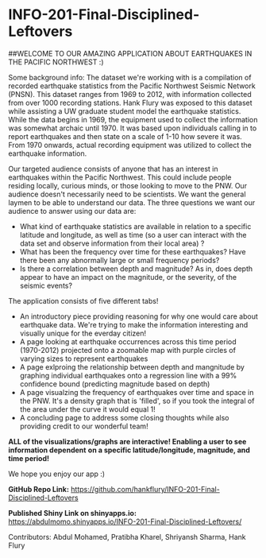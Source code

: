 # INFO-201-Final-Disciplined-Leftovers
##WELCOME TO OUR AMAZING APPLICATION ABOUT EARTHQUAKES IN THE PACIFIC NORTHWEST :)

Some background info:
The dataset we're working with is a compilation of recorded earthquake statistics from the Pacific
Northwest Seismic Network (PNSN). This dataset ranges from 1969 to 2012, with information collected
from over 1000 recording stations. Hank Flury was exposed to this dataset while assisting a UW graduate
student model the earthquake statistics. While the data begins in 1969, the equipment used to collect the
information was somewhat archaic until 1970. It was based upon individuals calling in to report
earthquakes and then state on a scale of 1-10 how severe it was. From 1970 onwards, actual recording
equipment was utilized to collect the earthquake information.

Our targeted audience consists of anyone that has an interest in earthquakes within the Pacific Northwest.
This could include people residing locally, curious minds, or those looking to move to the PNW. Our
audience doesn't necessarily need to be scientists. We want the general laymen to be able to understand
our data. The three questions we want our audience to answer using our data are:

- What kind of earthquake statistics are available in relation to a specific latitude and
longitude, as well as time (so a user can interact with the data set and observe information
from their local area) ?
- What has been the frequency over time for these earthquakes? Have there been any
abnormally large or small frequency periods?
- Is there a correlation between depth and magnitude? As in, does depth appear to have an
impact on the magnitude, or the severity, of the seismic events?

The application consists of five different tabs!

- An introductory piece providing reasoning for why one would care about earthquake data. 
We're trying to make the information interesting and visually unique for the everday 
citizen!
- A page looking at earthquake occurrences across this time period (1970-2012) projected onto
a zoomable map with purple circles of varying sizes to represent earthquakes
- A page exlproing the relationship between depth and mangnitude by graphing individual earthquakes
onto a regression line with a 99% confidence bound (predicting magnitude based on depth)
- A page visualzing the frequency of earthquakes over time and space in the PNW. It's a density
graph that is 'filled', so if you took the integral of the area under the curve it would equal
1!
- A concluding page to address some closing thoughts while also providing credit to our
wonderful team!

**ALL of the visualizations/graphs are interactive! Enabling a user to see information dependent**
**on a specific latitude/longitude, magnitude, and time period!**

We hope you enjoy our app :)

**GitHub Repo Link:**
https://github.com/hankflury/INFO-201-Final-Disciplined-Leftovers

**Published Shiny Link on shinyapps.io:**
https://abdulmomo.shinyapps.io/INFO-201-Final-Disciplined-Leftovers/

Contributors:
Abdul Mohamed, Pratibha Kharel, Shriyansh Sharma, Hank Flury


